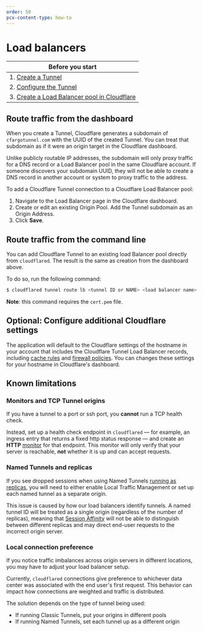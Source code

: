 ```yaml
---
order: 50
pcx-content-type: how-to
---
```


# Load balancers

| Before you start |
|---|
| 1. [Create a Tunnel](/connections/connect-apps/create-tunnel) |
| 2. [Configure the Tunnel](/connections/connect-apps/configuration) |
| 3. [Create a Load Balancer pool in Cloudflare](https://developers.cloudflare.com/load-balancing/create-load-balancer-ui) |

## Route traffic from the dashboard

When you create a Tunnel, Cloudflare generates a subdomain of `cfargotunnel.com` with the UUID of the created Tunnel. You can treat that subdomain as if it were an origin target in the Cloudflare dashboard.

Unlike publicly routable IP addresses, the subdomain will only proxy traffic for a DNS record or a Load Balancer pool in the same Cloudflare account. If someone discovers your subdomain UUID, they will not be able to create a DNS record in another account or system to proxy traffic to the address.

To add a Cloudflare Tunnel connection to a Cloudflare Load Balancer pool:

1. Navigate to the Load Balancer page in the Cloudflare dashboard.
2. Create or edit an existing Origin Pool. Add the Tunnel subdomain as an Origin Address.
3. Click **Save**.

## Route traffic from the command line

You can add Cloudflare Tunnel to an existing load Balancer pool directly from `cloudflared`. The result is the same as creation from the dashboard above.

To do so, run the following command:

```sh
$ cloudflared tunnel route lb <tunnel ID or NAME> <load balancer name> <load balancer pool>
```

**Note**: this command requires the `cert.pem` file.

## Optional: Configure additional Cloudflare settings

The application will default to the Cloudflare settings of the hostname in your account that includes the Cloudflare Tunnel Load Balancer records, including [cache rules](https://support.cloudflare.com/hc/en-us/articles/202775670-Customizing-Cloudflare-s-cache) and [firewall policies](https://developers.cloudflare.com/firewall/). You can changes these settings for your hostname in Cloudflare's dashboard.

## Known limitations

### Monitors and TCP Tunnel origins

If you have a tunnel to a port or ssh port, you **cannot** run a TCP health check.

Instead, set up a health check endpoint in `cloudflared` — for example, an ingress entry that returns a fixed http status response — and create an **HTTP** [monitor](https://developers.cloudflare.com/load-balancing/understand-basics/monitors) for that endpoint. This monitor will only verify that your server is reachable, **not** whether it is up and can accept requests.

### Named Tunnels and replicas

If you see dropped sessions when using Named Tunnels [running as replicas](/connections/connect-apps/run-tunnel/deploy-cloudflared-replicas), you will need to either enable Local Traffic Management or set up each named tunnel as a separate origin.

This issue is caused by how our load balancers identify tunnels. A named tunnel ID will be treated as a single origin (regardless of the number of replicas), meaning that [Session Affinity](https://developers.cloudflare.com/load-balancing/understand-basics/session-affinity) will not be able to distinguish between different replicas and may direct end-user requests to the incorrect origin server.

### Local connection preference

If you notice traffic imbalances across origin servers in different locations, you may have to adjust your load balancer setup. 

Currently, `cloudflared` connections give preference to whichever data center was associated with the end user's first request. This behavior can impact how connections are weighted and traffic is distributed.

The solution depends on the type of tunnel being used:
- If running Classic Tunnels, put your origins in different pools
- If running Named Tunnels, set each tunnel up as a different origin